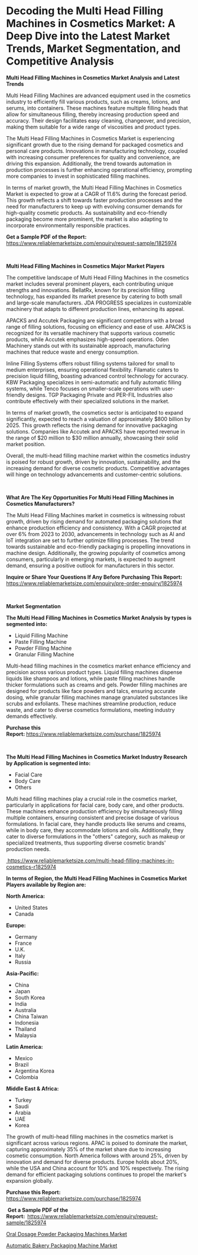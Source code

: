 <p><h1>Decoding the Multi Head Filling Machines in Cosmetics Market: A Deep Dive into the Latest Market Trends, Market Segmentation, and Competitive Analysis</h1></p><p><strong>Multi Head Filling Machines in Cosmetics Market Analysis and Latest Trends</strong></p>
<p><p>Multi Head Filling Machines are advanced equipment used in the cosmetics industry to efficiently fill various products, such as creams, lotions, and serums, into containers. These machines feature multiple filling heads that allow for simultaneous filling, thereby increasing production speed and accuracy. Their design facilitates easy cleaning, changeover, and precision, making them suitable for a wide range of viscosities and product types.</p><p>The Multi Head Filling Machines in Cosmetics Market is experiencing significant growth due to the rising demand for packaged cosmetics and personal care products. Innovations in manufacturing technology, coupled with increasing consumer preferences for quality and convenience, are driving this expansion. Additionally, the trend towards automation in production processes is further enhancing operational efficiency, prompting more companies to invest in sophisticated filling machines.</p><p>In terms of market growth, the Multi Head Filling Machines in Cosmetics Market is expected to grow at a CAGR of 11.6% during the forecast period. This growth reflects a shift towards faster production processes and the need for manufacturers to keep up with evolving consumer demands for high-quality cosmetic products. As sustainability and eco-friendly packaging become more prominent, the market is also adapting to incorporate environmentally responsible practices.</p></p>
<p><strong>Get a Sample PDF of the Report:&nbsp;</strong> <a href="https://www.reliablemarketsize.com/enquiry/request-sample/1825974?utm_campaign=1932&utm_medium=2&utm_source=Github&utm_content=ia&utm_term=12042025&utm_id=multi-head-filling-machines-in-cosmetics">https://www.reliablemarketsize.com/enquiry/request-sample/1825974</a></p>
<p>&nbsp;</p>
<p><strong>Multi Head Filling Machines in Cosmetics Major Market Players</strong></p>
<p><p>The competitive landscape of Multi Head Filling Machines in the cosmetics market includes several prominent players, each contributing unique strengths and innovations. BellatRx, known for its precision filling technology, has expanded its market presence by catering to both small and large-scale manufacturers. JDA PROGRESS specializes in customizable machinery that adapts to different production lines, enhancing its appeal.</p><p>APACKS and Accutek Packaging are significant competitors with a broad range of filling solutions, focusing on efficiency and ease of use. APACKS is recognized for its versatile machinery that supports various cosmetic products, while Accutek emphasizes high-speed operations. Oden Machinery stands out with its sustainable approach, manufacturing machines that reduce waste and energy consumption.</p><p>Inline Filling Systems offers robust filling systems tailored for small to medium enterprises, ensuring operational flexibility. Filamatic caters to precision liquid filling, boasting advanced control technology for accuracy. KBW Packaging specializes in semi-automatic and fully automatic filling systems, while Tenco focuses on smaller-scale operations with user-friendly designs. TGP Packaging Private and PER-FIL Industries also contribute effectively with their specialized solutions in the market.</p><p>In terms of market growth, the cosmetics sector is anticipated to expand significantly, expected to reach a valuation of approximately $800 billion by 2025. This growth reflects the rising demand for innovative packaging solutions. Companies like Accutek and APACKS have reported revenue in the range of $20 million to $30 million annually, showcasing their solid market position. </p><p>Overall, the multi-head filling machine market within the cosmetics industry is poised for robust growth, driven by innovation, sustainability, and the increasing demand for diverse cosmetic products. Competitive advantages will hinge on technology advancements and customer-centric solutions.</p></p>
<p>&nbsp;</p>
<p><strong>What Are The Key Opportunities For Multi Head Filling Machines in Cosmetics Manufacturers?</strong></p>
<p><p>The Multi Head Filling Machines market in cosmetics is witnessing robust growth, driven by rising demand for automated packaging solutions that enhance production efficiency and consistency. With a CAGR projected at over 6% from 2023 to 2030, advancements in technology such as AI and IoT integration are set to further optimize filling processes. The trend towards sustainable and eco-friendly packaging is propelling innovations in machine design. Additionally, the growing popularity of cosmetics among consumers, particularly in emerging markets, is expected to augment demand, ensuring a positive outlook for manufacturers in this sector.</p></p>
<p><strong>Inquire or Share Your Questions If Any Before Purchasing This Report:</strong> <a href="https://www.reliablemarketsize.com/enquiry/pre-order-enquiry/1825974?utm_campaign=1932&utm_medium=2&utm_source=Github&utm_content=ia&utm_term=12042025&utm_id=multi-head-filling-machines-in-cosmetics">https://www.reliablemarketsize.com/enquiry/pre-order-enquiry/1825974</a></p>
<p>&nbsp;</p>
<p><strong>Market Segmentation</strong></p>
<p><strong>The Multi Head Filling Machines in Cosmetics Market Analysis by types is segmented into:</strong></p>
<p><ul><li>Liquid Filling Machine</li><li>Paste Filling Machine</li><li>Powder Filling Machine</li><li>Granular Filling Machine</li></ul></p>
<p><p>Multi-head filling machines in the cosmetics market enhance efficiency and precision across various product types. Liquid filling machines dispense liquids like shampoos and lotions, while paste filling machines handle thicker formulations such as creams and gels. Powder filling machines are designed for products like face powders and talcs, ensuring accurate dosing, while granular filling machines manage granulated substances like scrubs and exfoliants. These machines streamline production, reduce waste, and cater to diverse cosmetics formulations, meeting industry demands effectively.</p></p>
<p><strong>Purchase this Report:&nbsp;</strong><a href="https://www.reliablemarketsize.com/purchase/1825974?utm_campaign=1932&utm_medium=2&utm_source=Github&utm_content=ia&utm_term=12042025&utm_id=multi-head-filling-machines-in-cosmetics">https://www.reliablemarketsize.com/purchase/1825974</a></p>
<p>&nbsp;</p>
<p><strong>The Multi Head Filling Machines in Cosmetics Market Industry Research by Application is segmented into:</strong></p>
<p><ul><li>Facial Care</li><li>Body Care</li><li>Others</li></ul></p>
<p><p>Multi head filling machines play a crucial role in the cosmetics market, particularly in applications for facial care, body care, and other products. These machines enhance production efficiency by simultaneously filling multiple containers, ensuring consistent and precise dosage of various formulations. In facial care, they handle products like serums and creams, while in body care, they accommodate lotions and oils. Additionally, they cater to diverse formulations in the "others" category, such as makeup or specialized treatments, thus supporting diverse cosmetic brands' production needs.</p></p>
<p><a href="https://www.reliablemarketsize.com/multi-head-filling-machines-in-cosmetics-r1825974?utm_campaign=1932&utm_medium=2&utm_source=Github&utm_content=ia&utm_term=12042025&utm_id=multi-head-filling-machines-in-cosmetics">&nbsp;https://www.reliablemarketsize.com/multi-head-filling-machines-in-cosmetics-r1825974</a></p>
<p><strong>In terms of Region, the Multi Head Filling Machines in Cosmetics Market Players available by Region are:</strong></p>
<p>
    <p> <strong> North America: </strong>
        <ul>
            <li>United States</li>
            <li>Canada</li>
        </ul>
        </p> 
    <p> <strong> Europe: </strong>
        <ul>
            <li>Germany</li>
            <li>France</li>
            <li>U.K.</li>
            <li>Italy</li>
            <li>Russia</li>
        </ul>
        </p> 
    <p> <strong> Asia-Pacific: </strong>
        <ul>
            <li>China</li>
            <li>Japan</li>
            <li>South Korea</li>
            <li>India</li>
            <li>Australia</li>
            <li>China Taiwan</li>
            <li>Indonesia</li>
            <li>Thailand</li>
            <li>Malaysia</li>
        </ul>
        </p> 
    <p> <strong> Latin America: </strong>
        <ul>
            <li>Mexico</li>
            <li>Brazil</li>
            <li>Argentina Korea</li>
            <li>Colombia</li>
        </ul>
        </p> 
    <p> <strong> Middle East & Africa: </strong>
        <ul>
            <li>Turkey</li>
            <li>Saudi</li>
            <li>Arabia</li>
            <li>UAE</li>
            <li>Korea</li>
        </ul>
    </p>
    </p>
<p><p>The growth of multi-head filling machines in the cosmetics market is significant across various regions. APAC is poised to dominate the market, capturing approximately 35% of the market share due to increasing cosmetic consumption. North America follows with around 25%, driven by innovation and demand for diverse products. Europe holds about 20%, while the USA and China account for 10% and 10% respectively. The rising demand for efficient packaging solutions continues to propel the market's expansion globally.</p></p>
<p><strong>Purchase this Report: </strong><a href="https://www.reliablemarketsize.com/purchase/1825974?utm_campaign=1932&utm_medium=2&utm_source=Github&utm_content=ia&utm_term=12042025&utm_id=multi-head-filling-machines-in-cosmetics">https://www.reliablemarketsize.com/purchase/1825974</a></p>
<p>&nbsp;<strong>Get a Sample PDF of the Report:&nbsp;&nbsp;</strong><a href="https://www.reliablemarketsize.com/enquiry/request-sample/1825974?utm_campaign=1932&utm_medium=2&utm_source=Github&utm_content=ia&utm_term=12042025&utm_id=multi-head-filling-machines-in-cosmetics">https://www.reliablemarketsize.com/enquiry/request-sample/1825974</a></p>
<p><strong></strong></p>
<p><p><a href="https://github.com/joannesouthgate/Market-Research-Report-List-6/blob/main/oral-dosage-powder-packaging-machines-market.md?utm_campaign=1932&utm_medium=2&utm_source=Github&utm_content=ia&utm_term=12042025&utm_id=multi-head-filling-machines-in-cosmetics">Oral Dosage Powder Packaging Machines Market</a></p><p><a href="https://github.com/sofayahoo2023/Market-Research-Report-List-7/blob/main/automatic-bakery-packaging-machine-market.md?utm_campaign=1932&utm_medium=2&utm_source=Github&utm_content=ia&utm_term=12042025&utm_id=multi-head-filling-machines-in-cosmetics">Automatic Bakery Packaging Machine Market</a></p></p>